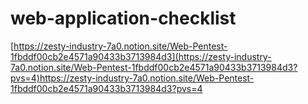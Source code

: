 # web-application-checklist


[https://zesty-industry-7a0.notion.site/Web-Pentest-1fbddf00cb2e4571a90433b3713984d3](https://zesty-industry-7a0.notion.site/Web-Pentest-1fbddf00cb2e4571a90433b3713984d3?pvs=4)https://zesty-industry-7a0.notion.site/Web-Pentest-1fbddf00cb2e4571a90433b3713984d3?pvs=4
